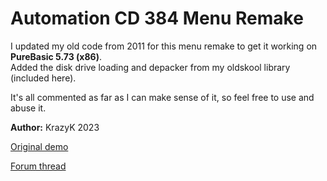 # Automation CD 384 Menu Remake

I updated my old code from 2011 for this menu remake to get it working on **PureBasic 5.73 (x86)**.  
Added the disk drive loading and depacker from my oldskool library (included here).

It's all commented as far as I can make sense of it, so feel free to use and abuse it.

**Author:** KrazyK 2023

[Original demo](https://demozoo.org/productions/65220/)

[Forum thread](https://www.dbfinteractive.com/forum/index.php?topic=6933.0)